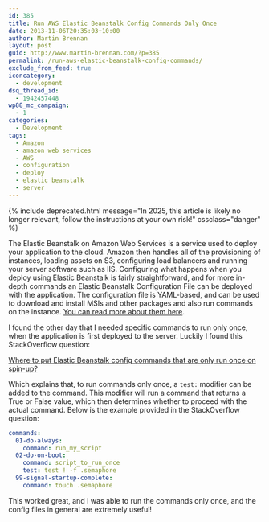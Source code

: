 ```yaml
---
id: 385
title: Run AWS Elastic Beanstalk Config Commands Only Once
date: 2013-11-06T20:35:03+10:00
author: Martin Brennan
layout: post
guid: http://www.martin-brennan.com/?p=385
permalink: /run-aws-elastic-beanstalk-config-commands/
exclude_from_feed: true
iconcategory:
  - development
dsq_thread_id:
  - 1942457448
wp88_mc_campaign:
  - 1
categories:
  - Development
tags:
  - Amazon
  - amazon web services
  - AWS
  - configuration
  - deploy
  - elastic beanstalk
  - server
---
```


{% include deprecated.html message="In 2025, this article is likely no longer relevant, follow the instructions at your own risk!" cssclass="danger" %}

The Elastic Beanstalk on Amazon Web Services is a service used to deploy your application to the cloud. Amazon then handles all of the provisioning of instances, loading assets on S3, configuring load balancers and running your server software such as IIS. Configuring what happens when you deploy using Elastic Beanstalk is fairly straightforward, and for more in-depth commands an Elastic Beanstalk Configuration File can be deployed with the application. The configuration file is YAML-based, and can be used to download and install MSIs and other packages and also run commands on the instance. [You can read more about them here](http://docs.aws.amazon.com/elasticbeanstalk/latest/dg/customize-containers.html).<!--more-->

I found the other day that I needed specific commands to run only once, when the application is first deployed to the server. Luckily I found this StackOverflow question:

[Where to put Elastic Beanstalk config commands that are only run once on spin-up?](http://stackoverflow.com/questions/16827417/where-to-put-elastic-beanstalk-config-commands-that-are-only-run-once-on-spin-up/16846429#16846429)

Which explains that, to run commands only once, a `test:` modifier can be added to the command. This modifier will run a command that returns a True or False value, which then determines whether to proceed with the actual command. Below is the example provided in the StackOverflow question:

```yml
commands:
  01-do-always:
    command: run_my_script
  02-do-on-boot:
    command: script_to_run_once
    test: test ! -f .semaphore
  99-signal-startup-complete:
    command: touch .semaphore
```

This worked great, and I was able to run the commands only once, and the config files in general are extremely useful!
